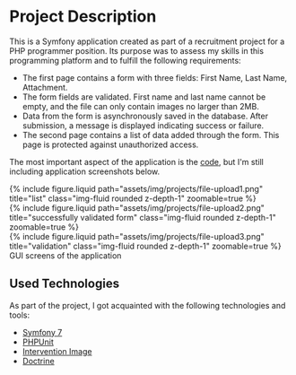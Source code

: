 # Project Description

This is a Symfony application created as part of a recruitment project for a PHP programmer position. Its purpose was to assess my skills in this programming platform and to fulfill the following requirements:
- The first page contains a form with three fields: First Name, Last Name, Attachment.
- The form fields are validated. First name and last name cannot be empty, and the file can only contain images no larger than 2MB.
- Data from the form is asynchronously saved in the database. After submission, a message is displayed indicating success or failure.
- The second page contains a list of data added through the form. This page is protected against unauthorized access.

The most important aspect of the application is the [code](https://github.com/Ziumper/file-upload), but I'm still including application screenshots below.

<div class="row">
    <div class="col-sm mt-3 mt-md-0">
        {% include figure.liquid  path="assets/img/projects/file-upload1.png" title="list" class="img-fluid rounded z-depth-1" zoomable=true %}
    </div>
    <div class="col-sm mt-3 mt-md-0">
        {% include figure.liquid path="assets/img/projects/file-upload2.png" title="successfully validated form" class="img-fluid rounded z-depth-1" zoomable=true %}
    </div>
    <div class="col-sm mt-3 mt-md-0">
        {% include figure.liquid path="assets/img/projects/file-upload3.png" title="validation" class="img-fluid rounded z-depth-1" zoomable=true %}
    </div>
</div>
<div class="caption">
    GUI screens of the application
</div>

## Used Technologies

As part of the project, I got acquainted with the following technologies and tools:
- [Symfony 7](https://symfony.com/7)
- [PHPUnit](https://phpunit.de/index.html)
- [Intervention Image](https://github.com/Intervention/image)
- [Doctrine](https://www.doctrine-project.org/)